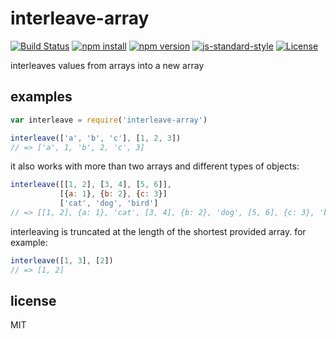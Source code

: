 # interleave-array

[![Build Status](https://img.shields.io/travis/jarofghosts/interleave-array.svg?style=flat-square)](https://travis-ci.org/jarofghosts/interleave-array)
[![npm install](https://img.shields.io/npm/dm/interleave-array.svg?style=flat-square)](https://www.npmjs.org/package/interleave-array)
[![npm version](https://img.shields.io/npm/v/interleave-array.svg?style=flat-square)](https://www.npmjs.org/package/interleave-array)
[![js-standard-style](https://img.shields.io/badge/code%20style-standard-brightgreen.svg?style=flat-square)](https://github.com/feross/standard)
[![License](https://img.shields.io/npm/l/interleave-array.svg?style=flat-square)](https://github.com/jarofghosts/interleave-array/blob/master/LICENSE)

interleaves values from arrays into a new array

## examples

```javascript
var interleave = require('interleave-array')

interleave(['a', 'b', 'c'], [1, 2, 3])
// => ['a', 1, 'b', 2, 'c', 3]
```

it also works with more than two arrays and different types of objects:

```javascript
interleave([[1, 2], [3, 4], [5, 6]],
           [{a: 1}, {b: 2}, {c: 3}]
           ['cat', 'dog', 'bird']
// => [[1, 2], {a: 1}, 'cat', [3, 4], {b: 2}, 'dog', [5, 6], {c: 3}, 'bird']
```

interleaving is truncated at the length of the shortest provided array. for
example:

```js
interleave([1, 3], [2])
// => [1, 2]
```

## license

MIT
